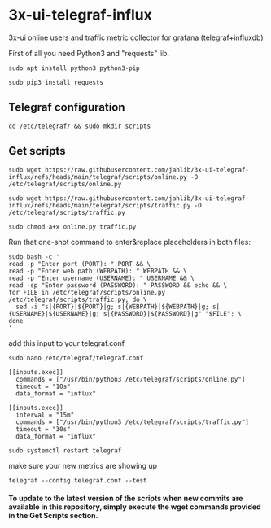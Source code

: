 # 3x-ui-telegraf-influx
3x-ui online users and traffic metric collector for grafana (telegraf+influxdb)

First of all you need Python3 and "requests" lib.
```
sudo apt install python3 python3-pip
```
```
sudo pip3 install requests
```

## Telegraf configuration
```
cd /etc/telegraf/ && sudo mkdir scripts
```
## Get scripts
```
sudo wget https://raw.githubusercontent.com/jahlib/3x-ui-telegraf-influx/refs/heads/main/telegraf/scripts/online.py -O /etc/telegraf/scripts/online.py
```
```
sudo wget https://raw.githubusercontent.com/jahlib/3x-ui-telegraf-influx/refs/heads/main/telegraf/scripts/traffic.py -O /etc/telegraf/scripts/traffic.py
```
```
sudo chmod a+x online.py traffic.py
```

Run that one-shot command to enter&replace placeholders in both files:
```
sudo bash -c '
read -p "Enter port (PORT): " PORT && \
read -p "Enter web path (WEBPATH): " WEBPATH && \
read -p "Enter username (USERNAME): " USERNAME && \
read -sp "Enter password (PASSWORD): " PASSWORD && echo && \
for FILE in /etc/telegraf/scripts/online.py /etc/telegraf/scripts/traffic.py; do \
  sed -i "s|{PORT}|${PORT}|g; s|{WEBPATH}|${WEBPATH}|g; s|{USERNAME}|${USERNAME}|g; s|{PASSWORD}|${PASSWORD}|g" "$FILE"; \
done
'
```

add this input to your telegraf.conf
```
sudo nano /etc/telegraf/telegraf.conf
```
```
[[inputs.exec]]
  commands = ["/usr/bin/python3 /etc/telegraf/scripts/online.py"]
  timeout = "10s"
  data_format = "influx"

[[inputs.exec]]
  interval = "15m"
  commands = ["/usr/bin/python3 /etc/telegraf/scripts/traffic.py"]
  timeout = "30s"
  data_format = "influx"
```
```
sudo systemctl restart telegraf
```

make sure your new metrics are showing up

```
telegraf --config telegraf.conf --test
```

#### To update to the latest version of the scripts when new commits are available in this repository, simply execute the wget commands provided in the Get Scripts section.

